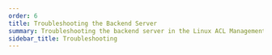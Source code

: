 ```yaml
---
order: 6
title: Troubleshooting the Backend Server
summary: Troubleshooting the backend server in the Linux ACL Management System 
sidebar_title: Troubleshooting
---
```

